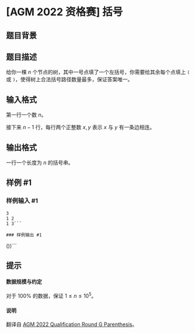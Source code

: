 # [AGM 2022 资格赛] 括号

## 题目背景



## 题目描述

给你一棵 $n$ 个节点的树，其中一号点填了一个左括号，你需要给其余每个点填上 `(` 或 `)`，使得树上合法括号路径数量最多，保证答案唯一。

## 输入格式

第一行一个数 $n$。

接下来 $n-1$ 行，每行两个正整数 $x,y$ 表示 $x$ 与 $y$ 有一条边相连。

## 输出格式

一行一个长度为 $n$ 的括号串。

## 样例 #1

### 样例输入 #1
```
3
1 2
1 3```

### 样例输出 #1

```
())```

## 提示

#### 数据规模与约定

对于 $100\%$ 的数据，保证 $1 \leq n\leq 10^5$。

#### 说明

翻译自 [AGM 2022 Qualification Round G Parenthesis](https://judge.agm-contest.com/public/problems/5/text)。
